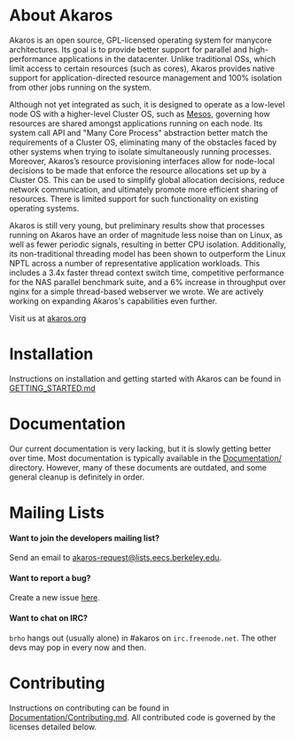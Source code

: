 About Akaros
============
Akaros is an open source, GPL-licensed operating system for manycore
architectures.  Its goal is to provide better support for parallel and
high-performance applications in the datacenter.  Unlike traditional OSs, which
limit access to certain resources (such as cores), Akaros provides native
support for application-directed resource management and 100% isolation from
other jobs running on the system.

Although not yet integrated as such, it is designed to operate as a low-level
node OS with a higher-level Cluster OS, such as [Mesos](http://mesos.apache.org/),
governing how resources are shared amongst applications running on each node.
Its system call API and "Many Core Process" abstraction better match the
requirements of a Cluster OS, eliminating many of the obstacles faced by other
systems when trying to isolate simultaneously running processes.  Moreover,
Akaros’s resource provisioning interfaces allow for node-local decisions to be
made that enforce the resource allocations set up by a Cluster OS.  This can be
used to simplify global allocation decisions, reduce network communication, and
ultimately promote more efficient sharing of resources.  There is limited
support for such functionality on existing operating systems.

Akaros is still very young, but preliminary results show that processes running
on Akaros have an order of magnitude less noise than on Linux, as well as fewer
periodic signals, resulting in better CPU isolation.  Additionally, its
non-traditional threading model has been shown to outperform the Linux NPTL
across a number of representative application workloads.  This includes a 3.4x
faster thread context switch time, competitive performance for the NAS parallel
benchmark suite, and a 6% increase in throughput over nginx for a simple
thread-based webserver we wrote.  We are actively working on expanding Akaros's
capabilities even further.

Visit us at [akaros.org](http://www.akaros.org)

Installation
============

Instructions on installation and getting started with Akaros can be found in
[GETTING_STARTED.md](GETTING_STARTED.md)

Documentation
=============

Our current documentation is very lacking, but it is slowly getting better over
time.  Most documentation is typically available in the [Documentation/](Documentation/)
directory.  However, many of these documents are outdated, and some general
cleanup is definitely in order.

Mailing Lists
=============

#### Want to join the developers mailing list?
Send an email to <akaros-request@lists.eecs.berkeley.edu>.

#### Want to report a bug?
Create a new issue [here](https://github.com/brho/akaros/issues).

#### Want to chat on IRC?
`brho` hangs out (usually alone) in #akaros on `irc.freenode.net`.
The other devs may pop in every now and then.

Contributing
============

Instructions on contributing can be found in
[Documentation/Contributing.md](Documentation/Contributing.md).
All contributed code is governed by the licenses detailed below.
